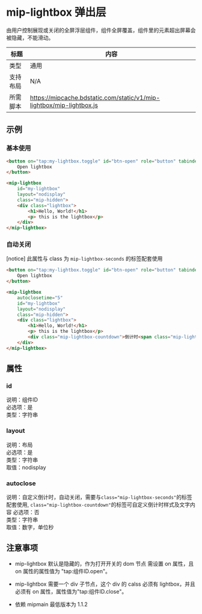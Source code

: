 # mip-lightbox 弹出层

由用户控制展现或关闭的全屏浮层组件，组件全屏覆盖，组件里的元素超出屏幕会被隐藏，不能滑动。

标题|内容
----|----
类型|通用
支持布局|N/A
所需脚本|https://mipcache.bdstatic.com/static/v1/mip-lightbox/mip-lightbox.js

## 示例

### 基本使用

```html
<button on="tap:my-lightbox.toggle" id="btn-open" role="button" tabindex="0">
    Open lightbox
</button>

<mip-lightbox
    id="my-lightbox"
    layout="nodisplay"
    class="mip-hidden">
    <div class="lightbox">
        <h1>Hello, World!</h1>
        <p> this is the lightbox</p>
    </div>
</mip-lightbox>
```
### 自动关闭

[notice] 此属性与 class 为 `mip-lightbox-seconds` 的标签配套使用

```html
<button on="tap:my-lightbox.toggle" id="btn-open" role="button" tabindex="0">
    Open lightbox
</button>

<mip-lightbox
    autoclosetime="5"
    id="my-lightbox"
    layout="nodisplay"
    class="mip-hidden">
    <div class="lightbox">
        <h1>Hello, World!</h1>
        <p> this is the lightbox</p>
        <div class="mip-lightbox-countdown">倒计时<span class="mip-lightbox-seconds"></span>秒关闭</div>
    </div>
</mip-lightbox>
```

## 属性

### id

说明：组件ID    
必选项：是    
类型：字符串  

### layout

说明：布局  
必选项：是    
类型：字符串    
取值：nodisplay 

### autoclose

说明：自定义倒计时，自动关闭，需要与`class="mip-lightbox-seconds"`的标签配套使用,
      `class="mip-lightbox-countdown"`的标签可自定义倒计时样式及文字内容
必选项：否    
类型：字符串    
取值：数字，单位秒


## 注意事项

- mip-lightbox 默认是隐藏的，作为打开开关的 dom 节点 需设置 on 属性，且 on 属性的属性值为 "tap:组件ID.open"。

- mip-lightbox 需要一个 div 子节点，这个 div 的 calss 必须有 lightbox，并且必须有 on 属性，属性值为"tap:组件ID.close"。 

- 依赖 mipmain 最低版本为 1.1.2
